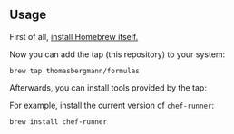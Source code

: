 ## Usage

First of all, [install Homebrew itself.](http://brew.sh/)

Now you can add the tap (this repository) to your system:

    brew tap thomasbergmann/formulas

Afterwards, you can install tools provided by the tap:

For example, install the current version of `chef-runner`:

    brew install chef-runner
